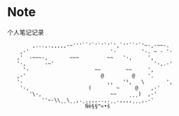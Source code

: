 # Note

个人笔记记录

            ,...,.,,,,,-~'''``'`'`'`'`',`''``'`'~-,-~~-. 
        ,-'                          '-        '-. ~ - '· 
       ,'  -~~~-,       ~~~         ~~   '·,     ', 
       '·,      -~'                                '-,.-' 
         '-                     ~~        ~~     ', 
       ,-'                        @         @    '. 
       '-                           ,,   '¹,   \       ', 
        '-,                   (        ~     @    ,-'    
           '\-,                      ~~    ¸¸¸)  ,-' 
               ''~-\\¸¸\¸¸,.¸.,,,..,.¸¸.,,,,¸¸¸,.-' 
                             Ñë§§™«•š

